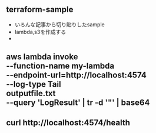 ## terraform-sample
- いろんな記事から切り貼りしたsample
- lambda,s3を作成する
- 

 aws lambda invoke \
  --function-name my-lambda \
  --endpoint-url=http://localhost:4574 \
  --log-type Tail \
  outputfile.txt \
  --query 'LogResult' | tr -d '"' | base64
--- 
curl http://localhost:4574/health
---
